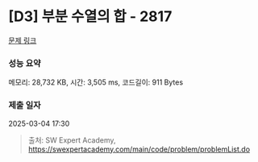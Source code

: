 # [D3] 부분 수열의 합 - 2817 

[문제 링크](https://swexpertacademy.com/main/code/problem/problemDetail.do?contestProbId=AV7IzvG6EksDFAXB) 

### 성능 요약

메모리: 28,732 KB, 시간: 3,505 ms, 코드길이: 911 Bytes

### 제출 일자

2025-03-04 17:30



> 출처: SW Expert Academy, https://swexpertacademy.com/main/code/problem/problemList.do